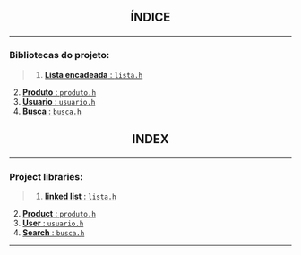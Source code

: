 
## <p align = center> **ÍNDICE** <p>

---

### Bibliotecas do projeto:

> 1. [**Lista encadeada** : ``lista.h``](lista.md#Português)
  2. [**Produto** : ``produto.h``](produto.md#Português)
  3. [**Usuario** : ``usuario.h``](usuario.md#Português)
  4. [**Busca** : ``busca.h``](busca.md#Português)

## <p align = center> **INDEX** <p>

---

### Project libraries:

> 1. [**linked list** : ``lista.h``](lista.md#English)
  2. [**Product** : ``produto.h``](produto.md#English)
  3. [**User** : ``usuario.h``](usuario.md#English)
  4. [**Search** : ``busca.h``](busca.md#English)

---